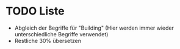 # TODO Liste

- Abgleich der Begriffe für "Building" (Hier werden immer wieder unterschiedliche Begriffe verwendet)
- Restliche 30% übersetzen